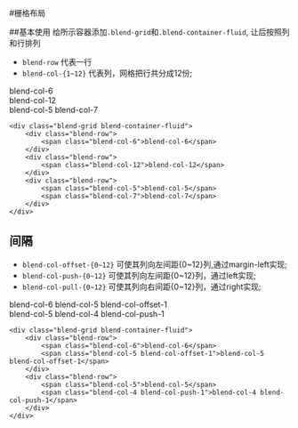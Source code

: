 #栅格布局

##基本使用
给所示容器添加`.blend-grid`和`.blend-container-fluid`, 让后按照列和行排列

- `blend-row` 代表一行
- `blend-col-{1~12}` 代表列，网格把行共分成12份;

<div class="doc-demo">
    <div class="blend-grid blend-container-fluid">
        <div class="blend-row">
            <span class="blend-col-6">blend-col-6</span>
        </div>
        <div class="blend-row">
            <span class="blend-col-12">blend-col-12</span>
        </div>
        <div class="blend-row">
            <span class="blend-col-5">blend-col-5</span>
            <span class="blend-col-7">blend-col-7</span>
        </div>
    </div>
</div>


    <div class="blend-grid blend-container-fluid">
        <div class="blend-row">
            <span class="blend-col-6">blend-col-6</span>
        </div>
        <div class="blend-row">
            <span class="blend-col-12">blend-col-12</span>
        </div>
        <div class="blend-row">
            <span class="blend-col-5">blend-col-5</span>
            <span class="blend-col-7">blend-col-7</span>
        </div>
    </div>

## 间隔


- `blend-col-offset-{0~12}` 可使其列向左间距{0~12}列,通过margin-left实现;
- `blend-col-push-{0~12}` 可使其列向左间距{0~12}列，通过left实现;
- `blend-col-pull-{0~12}` 可使其列向右间距{0~12}列，通过right实现;



<div class="doc-demo">
    <div class="blend-grid blend-container-fluid">
        <div class="blend-row">
            <span class="blend-col-6">blend-col-6</span>
            <span class="blend-col-5 blend-col-offset-1">blend-col-5 blend-col-offset-1</span>
        </div>
        <div class="blend-row">
            <span class="blend-col-5">blend-col-5</span>
            <span class="blend-col-4 blend-col-push-1">blend-col-4 blend-col-push-1</span>
        </div>
    </div>
</div>



    <div class="blend-grid blend-container-fluid">
        <div class="blend-row">
            <span class="blend-col-6">blend-col-6</span>
            <span class="blend-col-5 blend-col-offset-1">blend-col-5 blend-col-offset-1</span>
        </div>
        <div class="blend-row">
            <span class="blend-col-5">blend-col-5</span>
            <span class="blend-col-4 blend-col-push-1">blend-col-4 blend-col-push-1</span>
        </div>
    </div>






